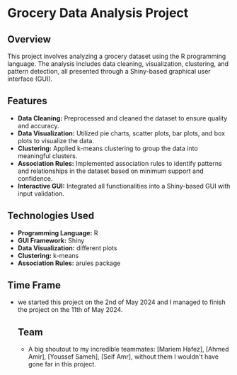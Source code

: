 # Grocery Data Analysis Project

## Overview
This project involves analyzing a grocery dataset using the R programming language. The analysis includes data cleaning, visualization, clustering, and pattern detection, all presented through a Shiny-based graphical user interface (GUI).

## Features
- **Data Cleaning:** Preprocessed and cleaned the dataset to ensure quality and accuracy.
- **Data Visualization:** Utilized pie charts, scatter plots, bar plots, and box plots to visualize the data.
- **Clustering:** Applied k-means clustering to group the data into meaningful clusters.
- **Association Rules:** Implemented association rules to identify patterns and relationships in the dataset based on minimum support and confidence.
- **Interactive GUI:** Integrated all functionalities into a Shiny-based GUI with input validation.

## Technologies Used
- **Programming Language:** R
- **GUI Framework:** Shiny
- **Data Visualization:** different plots
- **Clustering:** k-means
- **Association Rules:** arules package

## Time Frame
- we started this project on the 2nd of May 2024 and I managed to finish the project on the 11th of May 2024.

  ## Team
  - A big shoutout to my incredible teammates: [Mariem Hafez], [Ahmed Amir], [Youssef Sameh], [Seif Amr], without them I wouldn't have gone far in this project.
